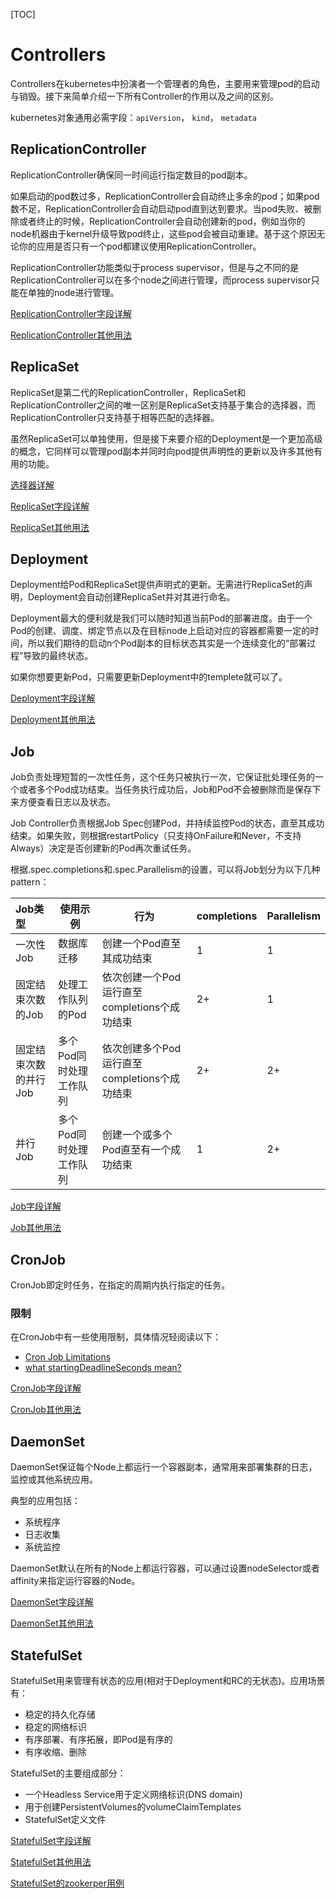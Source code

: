 [TOC]

# Controllers

Controllers在kubernetes中扮演者一个管理者的角色，主要用来管理pod的启动与销毁。接下来简单介绍一下所有Controller的作用以及之间的区别。

kubernetes对象通用必需字段：`apiVersion`， `kind`， `metadata`



## ReplicationController

ReplicationController确保同一时间运行指定数目的pod副本。

如果启动的pod数过多，ReplicationController会自动终止多余的pod；如果pod数不足，ReplicationController会自动启动pod直到达到要求。当pod失败、被删除或者终止的时候，ReplicationController会自动创建新的pod，例如当你的node机器由于kernel升级导致pod终止，这些pod会被自动重建。基于这个原因无论你的应用是否只有一个pod都建议使用ReplicationController。

ReplicationController功能类似于process supervisor，但是与之不同的是ReplicationController可以在多个node之间进行管理，而process supervisor只能在单独的node进行管理。

[ReplicationController字段详解](https://kubernetes.io/docs/reference/generated/kubernetes-api/v1.13/#replicationcontroller-v1-core)

[ReplicationController其他用法](https://kubernetes.io/docs/concepts/workloads/controllers/replicationcontroller/)



## ReplicaSet

ReplicaSet是第二代的ReplicationController，ReplicaSet和ReplicationController之间的唯一区别是ReplicaSet支持基于集合的选择器，而ReplicationController只支持基于相等匹配的选择器。

虽然ReplicaSet可以单独使用，但是接下来要介绍的Deployment是一个更加高级的概念，它同样可以管理pod副本并同时向pod提供声明性的更新以及许多其他有用的功能。

[选择器详解](https://kubernetes.io/docs/concepts/overview/working-with-objects/labels/)

[ReplicaSet字段详解](https://kubernetes.io/docs/reference/generated/kubernetes-api/v1.13/#replicaset-v1-apps)

[ReplicaSet其他用法](https://kubernetes.io/docs/concepts/workloads/controllers/replicaset/)



## Deployment

Deployment给Pod和ReplicaSet提供声明式的更新。无需进行ReplicaSet的声明，Deployment会自动创建ReplicaSet并对其进行命名。

Deployment最大的便利就是我们可以随时知道当前Pod的部署进度。由于一个Pod的创建、调度、绑定节点以及在目标node上启动对应的容器都需要一定的时间，所以我们期待的启动n个Pod副本的目标状态其实是一个连续变化的“部署过程”导致的最终状态。

如果你想要更新Pod，只需要更新Deployment中的templete就可以了。

[Deployment字段详解](https://kubernetes.io/docs/reference/generated/kubernetes-api/v1.13/#deployment-v1-apps)

[Deployment其他用法](https://kubernetes.io/docs/concepts/workloads/controllers/deployment/#creating-a-deployment)



## Job

Job负责处理短暂的一次性任务，这个任务只被执行一次，它保证批处理任务的一个或者多个Pod成功结束。当任务执行成功后，Job和Pod不会被删除而是保存下来方便查看日志以及状态。

Job Controller负责根据Job Spec创建Pod，并持续监控Pod的状态，直至其成功结束。如果失败，则根据restartPolicy（只支持OnFailure和Never，不支持Always）决定是否创建新的Pod再次重试任务。

根据.spec.completions和.spec.Parallelism的设置，可以将Job划分为以下几种pattern：

| Job类型               | 使用示例                | 行为                                         | completions | Parallelism |
| :-------------------- | ----------------------- | -------------------------------------------- | ----------- | ----------- |
| 一次性Job             | 数据库迁移              | 创建一个Pod直至其成功结束                    | 1           | 1           |
| 固定结束次数的Job     | 处理工作队列的Pod       | 依次创建一个Pod运行直至completions个成功结束 | 2+          | 1           |
| 固定结束次数的并行Job | 多个Pod同时处理工作队列 | 依次创建多个Pod运行直至completions个成功结束 | 2+          | 2+          |
| 并行Job               | 多个Pod同时处理工作队列 | 创建一个或多个Pod直至有一个成功结束          | 1           | 2+          |

[Job字段详解](https://kubernetes.io/docs/reference/generated/kubernetes-api/v1.13/#job-v1-batch)

[Job其他用法](https://kubernetes.io/docs/concepts/workloads/controllers/jobs-run-to-completion/)



## CronJob

CronJob即定时任务，在指定的周期内执行指定的任务。

### 限制

在CronJob中有一些使用限制，具体情况轻阅读以下：

- [Cron Job Limitations](https://kubernetes.io/docs/concepts/workloads/controllers/cron-jobs/#cron-job-limitations)
- [what startingDeadlineSeconds  mean?](https://stackoverflow.com/questions/51065538/what-does-kubernetes-cronjobs-startingdeadlineseconds-exactly-mean)

[CronJob字段详解](https://kubernetes.io/docs/reference/generated/kubernetes-api/v1.13/#cronjobspec-v1beta1-batch)

[CronJob其他用法](https://kubernetes.io/docs/concepts/workloads/controllers/cron-jobs/)



## DaemonSet

DaemonSet保证每个Node上都运行一个容器副本，通常用来部署集群的日志，监控或其他系统应用。

典型的应用包括：

- 系统程序
- 日志收集
- 系统监控

DaemonSet默认在所有的Node上都运行容器，可以通过设置nodeSelector或者affinity来指定运行容器的Node。

[DaemonSet字段详解](https://kubernetes.io/docs/reference/generated/kubernetes-api/v1.13/#daemonset-v1-apps)

[DaemonSet其他用法](https://kubernetes.io/docs/concepts/workloads/controllers/daemonset/)



## StatefulSet

StatefulSet用来管理有状态的应用(相对于Deployment和RC的无状态)。应用场景有：

- 稳定的持久化存储
- 稳定的网络标识
- 有序部署、有序拓展，即Pod是有序的
- 有序收缩、删除

StatefulSet的主要组成部分：

- 一个Headless Service用于定义网络标识(DNS domain)
- 用于创建PersistentVolumes的volumeClaimTemplates
- StatefulSet定义文件

[StatefulSet字段详解](https://kubernetes.io/docs/reference/generated/kubernetes-api/v1.13/#statefulset-v1-apps)

[StatefulSet其他用法](https://kubernetes.io/docs/concepts/workloads/controllers/statefulset/)

[StatefulSet的zookerper用例](https://kubernetes.io/docs/tutorials/stateful-application/zookeeper/)